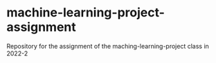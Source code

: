 # machine-learning-project-assignment
Repository for the assignment of the maching-learning-project class in 2022-2
